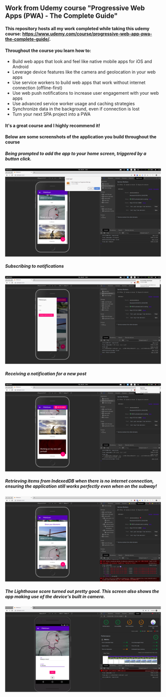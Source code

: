 ## Work from Udemy course "Progressive Web Apps (PWA) - The Complete Guide"

#### This repository hosts all my work completed while taking this udemy course: https://www.udemy.com/course/progressive-web-app-pwa-the-complete-guide/. 

#### Throughout the course you learn how to:

* Build web apps that look and feel like native mobile apps for iOS and Android
* Leverage device features like the camera and geolocation in your web apps
* Use service workers to build web apps that work without internet connection (offline-first)
* Use web push notifications to increase user engagement with your web apps
* Use advanced service worker usage and caching strategies
* Synchronize data in the background, even if connection is lost
* Turn your next SPA project into a PWA

#### It's a great course and I highly recommend it!

#### Below are some screenshots of the application you build throughout the course



##### Being prompted to add the app to your home screen, triggered by a button click.

![](./screens/add-to-hs.png)



##### Subscribing to notifications

![](./screens/subscribing-to-not.png)



##### Receiving a notification for a new post

![](./screens/new-post-not.png)



##### Retrieving items from IndexedDB when there is no internet connection, ensuring the application still works perfectly even when on the subway!

![](./screens/offline-ret-from-indexeddb.png)



##### The Lighthouse score turned out pretty good. This screen also shows the app making use of the device's built in camera.

![](./screens/lighthouse.png)